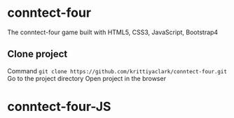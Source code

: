# conntect-four
The conntect-four game built with HTML5, CSS3, JavaScript, Bootstrap4

## Clone project
Command `git clone https://github.com/krittiyaclark/conntect-four.git`
Go to the project directory
Open project in the browser
# conntect-four-JS
